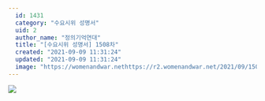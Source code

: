 ```yaml
---
  id: 1431
  category: "수요시위 성명서"
  uid: 2
  author_name: "정의기억연대"
  title: "[수요시위 성명서] 1508차"
  created: "2021-09-09 11:31:24"
  updated: "2021-09-09 11:31:24"
  image: "https://womenandwar.nethttps://r2.womenandwar.net/2021/09/1508%EC%B0%A8-%EC%88%98%EC%9A%94%EC%8B%9C%EC%9C%84-%EC%84%B1%EB%AA%85%EC%84%9C-%EC%88%9C%EC%84%9C%EC%A7%80-%EB%8C%80%ED%95%9C%EB%B6%88%EA%B5%90%EC%A1%B0%EA%B3%84%EC%A2%85-%EC%82%AC%ED%9A%8C%EB%85%B8%EB%8F%99%EC%9C%84%EC%9B%90%ED%9A%8C_%EC%B5%9C%EC%A2%85002.jpg"
---
```

[![](https://womenandwar.nethttps://r2.womenandwar.net/2021/09/1508%EC%B0%A8-%EC%88%98%EC%9A%94%EC%8B%9C%EC%9C%84-%EC%84%B1%EB%AA%85%EC%84%9C-%EC%88%9C%EC%84%9C%EC%A7%80-%EB%8C%80%ED%95%9C%EB%B6%88%EA%B5%90%EC%A1%B0%EA%B3%84%EC%A2%85-%EC%82%AC%ED%9A%8C%EB%85%B8%EB%8F%99%EC%9C%84%EC%9B%90%ED%9A%8C_%EC%B5%9C%EC%A2%85002.jpg)](https://womenandwar.nethttps://r2.womenandwar.net/2021/09/1508%EC%B0%A8-%EC%88%98%EC%9A%94%EC%8B%9C%EC%9C%84-%EC%84%B1%EB%AA%85%EC%84%9C-%EC%88%9C%EC%84%9C%EC%A7%80-%EB%8C%80%ED%95%9C%EB%B6%88%EA%B5%90%EC%A1%B0%EA%B3%84%EC%A2%85-%EC%82%AC%ED%9A%8C%EB%85%B8%EB%8F%99%EC%9C%84%EC%9B%90%ED%9A%8C_%EC%B5%9C%EC%A2%85002.jpg)
